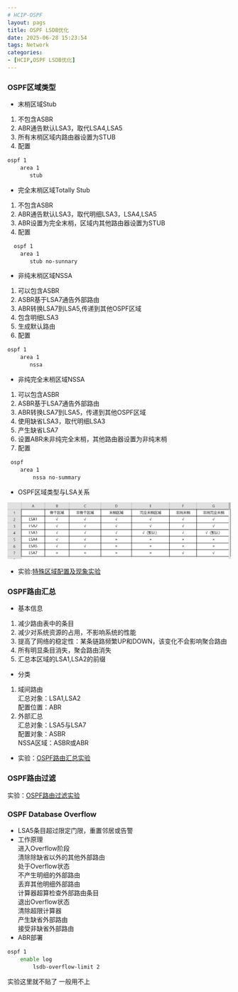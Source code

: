 ```yaml
---
# HCIP-OSPF
layout: pags
title: OSPF LSDB优化
date: 2025-06-28 15:23:54
tags: Network
categories: 
- [HCIP,OSPF LSDB优化] 
---
```


### OSPF区域类型
- 末梢区域Stub
1. 不包含ASBR
2. ABR通告默认LSA3，取代LSA4,LSA5
3. 所有末梢区域内路由器设置为STUB
4. 配置

```bash
ospf 1
    area 1
       stub
```
<!-- more -->
- 完全末梢区域Totally Stub
1. 不包含ASBR
2. ABR通告默认LSA3，取代明细LSA3，LSA4,LSA5
3. ABR设置为完全末梢，区域内其他路由器设置为STUB
4.  配置

```bash
  ospf 1
    area 1
       stub no-sunnary
```

- 非纯末梢区域NSSA
1. 可以包含ASBR
2. ASBR基于LSA7通告外部路由
3. ABR转换LSA7到LSA5,传递到其他OSPF区域 
4. 包含明细LSA3
5. 生成默认路由
6. 配置

```bash
ospf 1
    area 1
       nssa
```

- 非纯完全末梢区域NSSA
1. 可以包含ASBR
2. ASBR基于LSA7通告外部路由
3. ABR转换LSA7到LSA5，传递到其他OSPF区域
4. 使用缺省LSA3，取代明细LSA3
5. 产生缺省LSA7
6. 设置ABR未非纯完全末梢，其他路由器设置为非纯末梢 
7. 配置

```bash
 ospf 
    area 1
        nssa no-summary
```

- OSPF区域类型与LSA关系

![命令](../imgs/OSPF/OSPF区域类型与LSA关系.png)

- 实验:[特殊区域配置及现象实验]()

### OSPF路由汇总

- 基本信息
1. 减少路由表中的条目
2. 减少对系统资源的占用，不影响系统的性能
3. 提高了网络的稳定性：某条链路频繁UP和DOWN，该变化不会影响聚合路由
4. 所有明显条目消失，聚会路由消失
5. 汇总本区域的LSA1,LSA2的前缀

- 分类
1. 域间路由  
       汇总对象：LSA1,LSA2  
       配置位置：ABR
2. 外部汇总  
       汇总对象：LSA5与LSA7  
       配置对象：ASBR  
       NSSA区域：ASBR或ABR
- 实验：[OSPF路由汇总实验]()

### OSPF路由过滤

实验：[OSPF路由过滤实验]()

### OSPF Database Overflow

- LSA5条目超过限定门限，重置邻居或告警
- 工作原理  
    进入Overflow阶段  
        清除除缺省以外的其他外部路由    
    处于Overflow状态  
        不产生明细的外部路由  
        丢弃其他明细外部路由  
        计算器超算检查外部路由条目  
    退出Overflow状态  
        清除超限计算器  
        产生缺省外部路由  
        接受非缺省外部路由
- ABR部署

```bash
ospf 1
    enable log
        lsdb-overflow-limit 2
```

实验这里就不贴了 一般用不上 